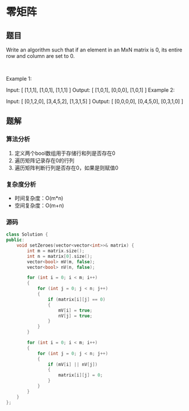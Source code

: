 # 零矩阵
## 题目
Write an algorithm such that if an element in an MxN matrix is 0, its entire row and column are set to 0.

 

Example 1:

Input: 
[
  [1,1,1],
  [1,0,1],
  [1,1,1]
]
Output: 
[
  [1,0,1],
  [0,0,0],
  [1,0,1]
]
Example 2:

Input: 
[
  [0,1,2,0],
  [3,4,5,2],
  [1,3,1,5]
]
Output: 
[
  [0,0,0,0],
  [0,4,5,0],
  [0,3,1,0]
]

## 题解
### 算法分析
1. 定义两个bool数组用于存储行和列是否存在0
2. 遍历矩阵记录存在0的行列
3. 遍历矩阵判断行列是否存在0，如果是则赋值0
### 复杂度分析
+ 时间复杂度：O(m*n)
+ 空间复杂度：O(m+n)
### 源码
```C++ []
class Solution {
public:
    void setZeroes(vector<vector<int>>& matrix) {
        int m = matrix.size();
        int n = matrix[0].size();
        vector<bool> mV(m, false);
        vector<bool> nV(n, false);

        for (int i = 0; i < m; i++)
        {
            for (int j = 0; j < n; j++)
            {
                if (matrix[i][j] == 0)
                {
                    mV[i] = true;
                    nV[j] = true;
                }
            }            
        }

        for (int i = 0; i < m; i++)
        {
            for (int j = 0; j < n; j++)
            {
                if (mV[i] || nV[j])
                {
                    matrix[i][j] = 0;
                }
            }            
        }
    }
};